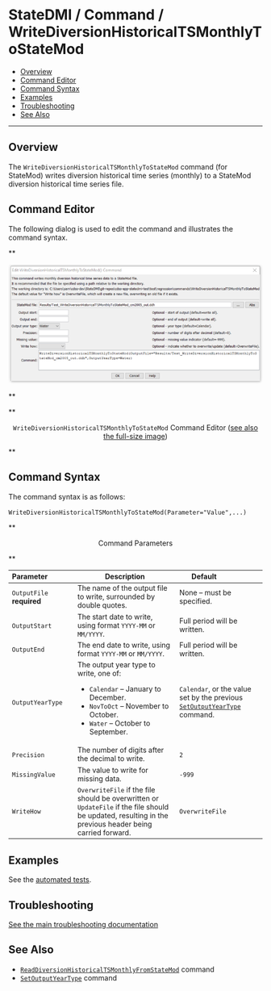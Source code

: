 # StateDMI / Command / WriteDiversionHistoricalTSMonthlyToStateMod #

* [Overview](#overview)
* [Command Editor](#command-editor)
* [Command Syntax](#command-syntax)
* [Examples](#examples)
* [Troubleshooting](#troubleshooting)
* [See Also](#see-also)

-------------------------

## Overview ##

The `WriteDiversionHistoricalTSMonthlyToStateMod` command (for StateMod)
writes diversion historical time series (monthly) to a StateMod diversion historical time series file.

## Command Editor ##

The following dialog is used to edit the command and illustrates the command syntax.

**<p style="text-align: center;">
![WriteDiversionHistoricalTSMonthlyToStateMod command editor](WriteDiversionHistoricalTSMonthlyToStateMod.png)
</p>**

**<p style="text-align: center;">
`WriteDiversionHistoricalTSMonthlyToStateMod` Command Editor (<a href="../WriteDiversionHistoricalTSMonthlyToStateMod.png">see also the full-size image</a>)
</p>**

## Command Syntax ##

The command syntax is as follows:

```text
WriteDiversionHistoricalTSMonthlyToStateMod(Parameter="Value",...)
```
**<p style="text-align: center;">
Command Parameters
</p>**

| **Parameter**&nbsp;&nbsp;&nbsp;&nbsp;&nbsp;&nbsp;&nbsp;&nbsp;&nbsp;&nbsp;&nbsp;&nbsp; | **Description** | **Default**&nbsp;&nbsp;&nbsp;&nbsp;&nbsp;&nbsp;&nbsp;&nbsp;&nbsp;&nbsp;&nbsp;&nbsp;&nbsp;&nbsp;&nbsp;&nbsp; |
| --------------|-----------------|----------------- |
| `OutputFile`<br>**required** | The name of the output file to write, surrounded by double quotes. | None – must be specified. |
| `OutputStart` | The start date to write, using format `YYYY-MM` or `MM/YYYY`. | Full period will be written. |
| `OutputEnd` | The end date to write, using format `YYYY-MM` or `MM/YYYY`. | Full period will be written. |
| `OutputYearType` | The output year type to write, one of:<ul><li>`Calendar` – January to December.</li><li>`NovToOct` – November to October.</li><li>`Water` – October to September.</li></ul> | `Calendar`, or the value set by the previous [`SetOutputYearType`](../SetOutputYearType/SetOutputYearType.md) command. |
| `Precision` | The number of digits after the decimal to write. | `2` |
| `MissingValue` | The value to write for missing data. | `-999` |
| `WriteHow` | `OverwriteFile` if the file should be overwritten or `UpdateFile` if the file should be updated, resulting in the previous header being carried forward. | `OverwriteFile` |

## Examples ##

See the [automated tests](https://github.com/OpenCDSS/cdss-app-statedmi-test/tree/master/test/regression/commands/WriteDiversionHistoricalTSMonthlyToStateMod).

## Troubleshooting ##

[See the main troubleshooting documentation](../../troubleshooting/troubleshooting.md)

## See Also ##

* [`ReadDiversionHistoricalTSMonthlyFromStateMod`](../ReadDiversionHistoricalTSMonthlyFromStateMod/ReadDiversionHistoricalTSMonthlyFromStateMod.md) command
* [`SetOutputYearType`](../SetOutputYearType/SetOutputYearType.md) command
